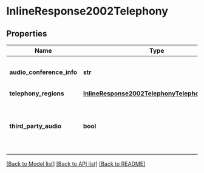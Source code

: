 # InlineResponse2002Telephony

## Properties
Name | Type | Description | Notes
------------ | ------------- | ------------- | -------------
**audio_conference_info** | **str** | Third party audio conference info. | [optional] 
**telephony_regions** | [**InlineResponse2002TelephonyTelephonyRegions**](InlineResponse2002TelephonyTelephonyRegions.md) |  | [optional] 
**third_party_audio** | **bool** | Users can join the meeting using the existing third party audio configuration. | [optional] 

[[Back to Model list]](../README.md#documentation-for-models) [[Back to API list]](../README.md#documentation-for-api-endpoints) [[Back to README]](../README.md)

